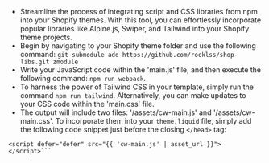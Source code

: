  - Streamline the process of integrating script and CSS libraries from npm into your Shopify themes. With this tool, you can effortlessly incorporate popular libraries like Alpine.js, Swiper, and Tailwind into your Shopify theme projects.
 - Begin by navigating to your Shopify theme folder and use the following command:
`git submodule add https://github.com/rocklss/shop-libs.git zmodule`
- Write your JavaScript code within the 'main.js' file, and then execute the following command: `npm run webpack`.
- To harness the power of Tailwind CSS in your template, simply run the command `npm run tailwind`. Alternatively, you can make updates to your CSS code within the 'main.css' file.
- The output will include two files: '/assets/cw-main.js' and '/assets/cw-main.css'. To incorporate them into your `theme.liquid` file, simply add the following code snippet just before the closing `</head>` tag:
```<link rel="stylesheet" href="{{ 'cw-main.css' | asset_url }}">
<script defer="defer" src="{{ 'cw-main.js' | asset_url }}"></script>```
